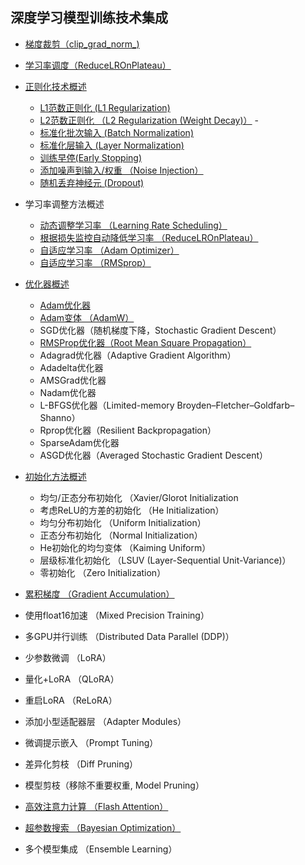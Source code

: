 ## 深度学习模型训练技术集成
- [梯度裁剪（clip_grad_norm_)](https://github.com/pengsihua2023/Deep-Learning-Lecture-Notes/blob/main/%E6%A8%A1%E5%9E%8B%E8%AE%AD%E7%BB%83%E6%8A%80%E6%9C%AF%E9%9B%86%E6%88%90/%E6%A2%AF%E5%BA%A6%E8%A3%81%E5%89%AA.md)
- [学习率调度（ReduceLROnPlateau）](https://github.com/pengsihua2023/Deep-Learning-Lecture-Notes/blob/main/%E6%A8%A1%E5%9E%8B%E8%AE%AD%E7%BB%83%E6%8A%80%E6%9C%AF%E9%9B%86%E6%88%90/%E5%AD%A6%E4%B9%A0%E7%8E%87%E8%B0%83%E5%BA%A6.md)
- [正则化技术概述](https://github.com/pengsihua2023/Deep-Learning-Lecture-Notes/blob/main/%E6%A8%A1%E5%9E%8B%E8%AE%AD%E7%BB%83%E6%8A%80%E6%9C%AF%E9%9B%86%E6%88%90/%E6%AD%A3%E5%88%99%E5%8C%96%E6%8A%80%E6%9C%AF%E6%A6%82%E8%BF%B0.md)
  - [L1范数正则化 (L1 Regularization)](https://github.com/pengsihua2023/Deep-Learning-Lecture-Notes/blob/main/%E6%A8%A1%E5%9E%8B%E8%AE%AD%E7%BB%83%E6%8A%80%E6%9C%AF%E9%9B%86%E6%88%90/L1%E8%8C%83%E6%95%B0%E6%AD%A3%E5%88%99%E5%8C%96.md)
  - [L2范数正则化 （L2 Regularization (Weight Decay)）](https://github.com/pengsihua2023/Deep-Learning-Lecture-Notes/blob/main/%E6%A8%A1%E5%9E%8B%E8%AE%AD%E7%BB%83%E6%8A%80%E6%9C%AF%E9%9B%86%E6%88%90/L2%E8%8C%83%E6%95%B0%E6%AD%A3%E5%88%99%E5%8C%96.md)  - 
  - [标准化批次输入 (Batch Normalization) ](https://github.com/pengsihua2023/Deep-Learning-Lecture-Notes/blob/main/%E6%A8%A1%E5%9E%8B%E8%AE%AD%E7%BB%83%E6%8A%80%E6%9C%AF%E9%9B%86%E6%88%90/%E6%A0%87%E5%87%86%E5%8C%96%E6%89%B9%E6%AC%A1%E8%BE%93%E5%85%A5%EF%BC%88Batch%20Normalization%EF%BC%89.md)
  -  [标准化层输入 (Layer Normalization)](https://github.com/pengsihua2023/Deep-Learning-Lecture-Notes/blob/main/%E6%A8%A1%E5%9E%8B%E8%AE%AD%E7%BB%83%E6%8A%80%E6%9C%AF%E9%9B%86%E6%88%90/%E6%A0%87%E5%87%86%E5%8C%96%E5%B1%82%E8%BE%93%E5%85%A5%20(Layer%20Normalization).md)
  -  [训练早停(Early Stopping)](https://github.com/pengsihua2023/Deep-Learning-Lecture-Notes/blob/main/%E6%A8%A1%E5%9E%8B%E8%AE%AD%E7%BB%83%E6%8A%80%E6%9C%AF%E9%9B%86%E6%88%90/%E8%AE%AD%E7%BB%83%E6%97%A9%E5%81%9C.md)
  -  [添加噪声到输入/权重 （Noise Injection）](https://github.com/pengsihua2023/Deep-Learning-Lecture-Notes/blob/main/%E6%A8%A1%E5%9E%8B%E8%AE%AD%E7%BB%83%E6%8A%80%E6%9C%AF%E9%9B%86%E6%88%90/%E6%B7%BB%E5%8A%A0%E5%99%AA%E5%A3%B0%E5%88%B0%E8%BE%93%E5%85%A5-%E6%9D%83%E9%87%8D%EF%BC%88Noise%20Injection%EF%BC%89.md)
  -  [随机丢弃神经元 (Dropout)](https://github.com/pengsihua2023/Deep-Learning-Lecture-Notes/blob/main/%E6%A8%A1%E5%9E%8B%E8%AE%AD%E7%BB%83%E6%8A%80%E6%9C%AF%E9%9B%86%E6%88%90/%E9%9A%8F%E6%9C%BA%E4%B8%A2%E5%BC%83%E7%A5%9E%E7%BB%8F%E5%85%83.md)
- 学习率调整方法概述
  - [动态调整学习率 （Learning Rate Scheduling）](https://github.com/pengsihua2023/Deep-Learning-Lecture-Notes/blob/main/%E6%A8%A1%E5%9E%8B%E8%AE%AD%E7%BB%83%E6%8A%80%E6%9C%AF%E9%9B%86%E6%88%90/%E5%8A%A8%E6%80%81%E8%B0%83%E6%95%B4%E5%AD%A6%E4%B9%A0%E7%8E%87%EF%BC%88Learning%20Rate%20Scheduling%EF%BC%89.md)
  - [根据损失监控自动降低学习率 （ReduceLROnPlateau）](https://github.com/pengsihua2023/Deep-Learning-Lecture-Notes/blob/main/%E6%A8%A1%E5%9E%8B%E8%AE%AD%E7%BB%83%E6%8A%80%E6%9C%AF%E9%9B%86%E6%88%90/%E6%A0%B9%E6%8D%AE%E6%8D%9F%E5%A4%B1%E7%9B%91%E6%8E%A7%E8%87%AA%E5%8A%A8%E9%99%8D%E4%BD%8E%E5%AD%A6%E4%B9%A0%E7%8E%87%EF%BC%88ReduceLROnPlateau%EF%BC%89.md)
  - [自适应学习率 （Adam Optimizer）](https://github.com/pengsihua2023/Deep-Learning-Lecture-Notes/blob/main/%E6%A8%A1%E5%9E%8B%E8%AE%AD%E7%BB%83%E6%8A%80%E6%9C%AF%E9%9B%86%E6%88%90/%E8%87%AA%E9%80%82%E5%BA%94%E5%AD%A6%E4%B9%A0%E7%8E%87%20%EF%BC%88Adam%20Optimizer%EF%BC%89.md)
  - [自适应学习率 （RMSprop）](https://github.com/pengsihua2023/Deep-Learning-Lecture-Notes/blob/main/%E6%A8%A1%E5%9E%8B%E8%AE%AD%E7%BB%83%E6%8A%80%E6%9C%AF%E9%9B%86%E6%88%90/%E8%87%AA%E9%80%82%E5%BA%94%E5%AD%A6%E4%B9%A0%E7%8E%87%20%EF%BC%88RMSprop%EF%BC%89.md)
- [优化器概述](https://github.com/pengsihua2023/Deep-Learning-Lecture-Notes/blob/main/%E6%A8%A1%E5%9E%8B%E8%AE%AD%E7%BB%83%E6%8A%80%E6%9C%AF%E9%9B%86%E6%88%90/%E4%BC%98%E5%8C%96%E5%99%A8%E6%A6%82%E8%BF%B0.md)
  - [Adam优化器](https://github.com/pengsihua2023/Deep-Learning-Lecture-Notes/blob/main/%E6%A8%A1%E5%9E%8B%E8%AE%AD%E7%BB%83%E6%8A%80%E6%9C%AF%E9%9B%86%E6%88%90/%E8%87%AA%E9%80%82%E5%BA%94%E5%AD%A6%E4%B9%A0%E7%8E%87%20%EF%BC%88Adam%20Optimizer%EF%BC%89.md)
  - [Adam变体 （AdamW）](https://github.com/pengsihua2023/Deep-Learning-Lecture-Notes/blob/main/%E6%A8%A1%E5%9E%8B%E8%AE%AD%E7%BB%83%E6%8A%80%E6%9C%AF%E9%9B%86%E6%88%90/Adam%E5%8F%98%E4%BD%93%20%EF%BC%88AdamW%EF%BC%89.md)
  - SGD优化器（随机梯度下降，Stochastic Gradient Descent）
  - [RMSProp优化器（Root Mean Square Propagation）](https://github.com/pengsihua2023/Deep-Learning-Lecture-Notes/blob/main/%E6%A8%A1%E5%9E%8B%E8%AE%AD%E7%BB%83%E6%8A%80%E6%9C%AF%E9%9B%86%E6%88%90/%E8%87%AA%E9%80%82%E5%BA%94%E5%AD%A6%E4%B9%A0%E7%8E%87%20%EF%BC%88RMSprop%EF%BC%89.md)
  - Adagrad优化器（Adaptive Gradient Algorithm）
  - Adadelta优化器
  - AMSGrad优化器
  - Nadam优化器
  - L-BFGS优化器（Limited-memory Broyden–Fletcher–Goldfarb–Shanno）
  - Rprop优化器（Resilient Backpropagation）
  - SparseAdam优化器
  - ASGD优化器（Averaged Stochastic Gradient Descent）

- [初始化方法概述](https://github.com/pengsihua2023/Deep-Learning-Lecture-Notes/blob/main/%E6%A8%A1%E5%9E%8B%E8%AE%AD%E7%BB%83%E6%8A%80%E6%9C%AF%E9%9B%86%E6%88%90/%E5%88%9D%E5%A7%8B%E5%8C%96%E6%96%B9%E6%B3%95%E6%A6%82%E8%BF%B0.md)
  - 均匀/正态分布初始化 （Xavier/Glorot Initialization
  - 考虑ReLU的方差的初始化 （He Initialization）
  - 均匀分布初始化 （Uniform Initialization）
  - 正态分布初始化 （Normal Initialization）
  - He初始化的均匀变体 （Kaiming Uniform）
  - 层级标准化初始化 （LSUV (Layer-Sequential Unit-Variance)）
  - 零初始化 （Zero Initialization）
- [累积梯度 （Gradient Accumulation）](https://github.com/pengsihua2023/Deep-Learning-Lecture-Notes/blob/main/%E6%A8%A1%E5%9E%8B%E8%AE%AD%E7%BB%83%E6%8A%80%E6%9C%AF%E9%9B%86%E6%88%90/%E7%B4%AF%E7%A7%AF%E6%A2%AF%E5%BA%A6%20%EF%BC%88Gradient%20Accumulation%EF%BC%89.md)
- 使用float16加速 （Mixed Precision Training）
- 多GPU并行训练 （Distributed Data Parallel (DDP)）
- 少参数微调 （LoRA）
- 量化+LoRA （QLoRA）
- 重启LoRA （ReLoRA）
- 添加小型适配器层 （Adapter Modules）
- 微调提示嵌入 （Prompt Tuning）
- 差异化剪枝 （Diff Pruning）
- 模型剪枝（移除不重要权重, Model Pruning）
- [高效注意力计算 （Flash Attention）](https://github.com/pengsihua2023/Deep-Learning-Lecture-Notes/blob/main/%E6%A8%A1%E5%9E%8B%E8%AE%AD%E7%BB%83%E6%8A%80%E6%9C%AF%E9%9B%86%E6%88%90/%E9%AB%98%E6%95%88%E6%B3%A8%E6%84%8F%E5%8A%9B%E8%AE%A1%E7%AE%97%20%EF%BC%88Flash%20Attention%EF%BC%89.md)
- [超参数搜索 （Bayesian Optimization）](https://github.com/pengsihua2023/Deep-Learning-Lecture-Notes/blob/main/%E6%A8%A1%E5%9E%8B%E8%AE%AD%E7%BB%83%E6%8A%80%E6%9C%AF%E9%9B%86%E6%88%90/%E8%B6%85%E5%8F%82%E6%95%B0%E6%90%9C%E7%B4%A2%20%EF%BC%88Bayesian%20Optimization%EF%BC%89.md)
- 多个模型集成 （Ensemble Learning）
